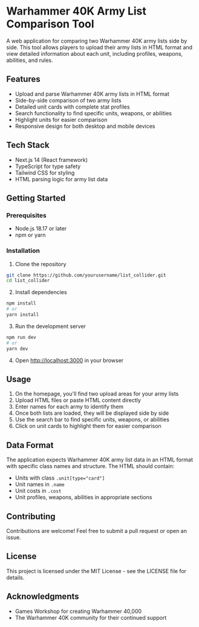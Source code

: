 # Warhammer 40K Army List Comparison Tool

A web application for comparing two Warhammer 40K army lists side by side. This tool allows players to upload their army lists in HTML format and view detailed information about each unit, including profiles, weapons, abilities, and rules.

## Features

- Upload and parse Warhammer 40K army lists in HTML format
- Side-by-side comparison of two army lists
- Detailed unit cards with complete stat profiles
- Search functionality to find specific units, weapons, or abilities
- Highlight units for easier comparison
- Responsive design for both desktop and mobile devices

## Tech Stack

- Next.js 14 (React framework)
- TypeScript for type safety
- Tailwind CSS for styling
- HTML parsing logic for army list data

## Getting Started

### Prerequisites

- Node.js 18.17 or later
- npm or yarn

### Installation

1. Clone the repository
```bash
git clone https://github.com/yourusername/list_collider.git
cd list_collider
```

2. Install dependencies
```bash
npm install
# or
yarn install
```

3. Run the development server
```bash
npm run dev
# or
yarn dev
```

4. Open [http://localhost:3000](http://localhost:3000) in your browser

## Usage

1. On the homepage, you'll find two upload areas for your army lists
2. Upload HTML files or paste HTML content directly
3. Enter names for each army to identify them
4. Once both lists are loaded, they will be displayed side by side
5. Use the search bar to find specific units, weapons, or abilities
6. Click on unit cards to highlight them for easier comparison

## Data Format

The application expects Warhammer 40K army list data in an HTML format with specific class names and structure. The HTML should contain:

- Units with class `.unit[type="card"]`
- Unit names in `.name`
- Unit costs in `.cost`
- Unit profiles, weapons, abilities in appropriate sections

## Contributing

Contributions are welcome! Feel free to submit a pull request or open an issue.

## License

This project is licensed under the MIT License - see the LICENSE file for details.

## Acknowledgments

- Games Workshop for creating Warhammer 40,000
- The Warhammer 40K community for their continued support
